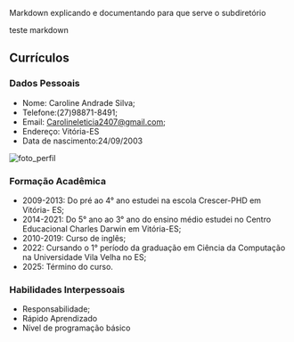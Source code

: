 Markdown explicando e documentando para que serve o subdiretório

teste markdown

## Currículos

### Dados Pessoais

- Nome: Caroline Andrade Silva;
- Telefone:(27)98871-8491;
- Email: Carolineleticia2407@gmail.com;
- Endereço: Vitória-ES
- Data de nascimento:24/09/2003

 ![foto_perfil](https://user-images.githubusercontent.com/102956881/161610414-8f2d02a9-ab1b-4803-848b-9590a28ea1b8.jpg) 
 
### Formação Acadêmica

- 2009-2013: Do pré ao 4° ano estudei na escola Crescer-PHD em Vitória- ES;                                                                               
- 2014-2021: Do 5° ano ao 3° ano do ensino médio estudei no Centro Educacional Charles Darwin em Vitória-ES;
- 2010-2019: Curso de inglês;
- 2022: Cursando o 1° período da graduação em Ciência da Computação na Universidade Vila Velha no ES;
- 2025: Término do curso.

### Habilidades Interpessoais

- Responsabilidade;
- Rápido Aprendizado
- Nível de programação básico
